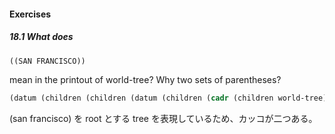#### Exercises

##### 18.1 What does
```Scheme
((SAN FRANCISCO))
```
mean in the printout of world-tree? Why two sets of parentheses?

```Scheme
(datum (children (children (datum (children (cadr (children world-tree)))))))
```

(san francisco) を root とする tree を表現しているため、カッコが二つある。